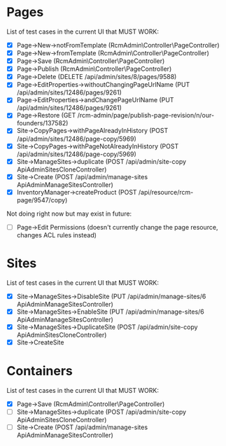 # Pages
List of test cases in the current UI that MUST WORK:
- [x] Page->New->notFromTemplate (RcmAdmin\Controller\PageController)
- [x] Page->New->fromTemplate (RcmAdmin\Controller\PageController)
- [x] Page->Save (RcmAdmin\Controller\PageController)
- [x] Page->Publish (RcmAdmin\Controller\PageController)
- [x] Page->Delete (DELETE /api/admin/sites/8/pages/9588)
- [x] Page->EditProperties->withoutChangingPageUrlName (PUT /api/admin/sites/12486/pages/9261)
- [x] Page->EditProperties->andChangePageUrlName (PUT /api/admin/sites/12486/pages/9261)
- [x] Page->Restore (GET /rcm-admin/page/publish-page-revision/n/our-founders/137582)
- [x] Site->CopyPages->withPageAlreadyInHistory (POST /api/admin/sites/12486/page-copy/5969)
- [x] Site->CopyPages->withPageNotAlreadyInHistory (POST /api/admin/sites/12486/page-copy/5969)
- [x] Site->ManageSites->duplicate (POST /api/admin/site-copy ApiAdminSitesCloneController)
- [x] Site->Create (POST /api/admin/manage-sites ApiAdminManageSitesController)
- [x] InventoryManager->createProduct (POST /api/resource/rcm-page/9547/copy)

Not doing right now but may exist in future:
- [ ] Page->Edit Permissions (doesn't currently change the page resource, changes ACL rules instead)

# Sites
List of test cases in the current UI that MUST WORK:
- [x] Site->ManageSites->DisableSite (PUT /api/admin/manage-sites/6 ApiAdminManageSitesController)
- [x] Site->ManageSites->EnableSite (PUT /api/admin/manage-sites/6 ApiAdminManageSitesController)
- [x] Site->ManageSites->DuplicateSite (POST /api/admin/site-copy ApiAdminSitesCloneController)
- [x] Site->CreateSite

# Containers
List of test cases in the current UI that MUST WORK:
- [x] Page->Save (RcmAdmin\Controller\PageController)
- [ ] Site->ManageSites->duplicate (POST /api/admin/site-copy ApiAdminSitesCloneController)
- [ ] Site->Create (POST /api/admin/manage-sites ApiAdminManageSitesController)
